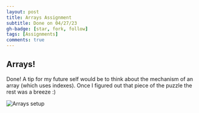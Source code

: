 ```yaml
---
layout: post
title: Arrays Assignment
subtitle: Done on 04/27/23
gh-badge: [star, fork, follow]
tags: [Assignments]
comments: true
---
```


## Arrays!

Done! A tip for my future self would be to think about the mechanism of an array (which uses indexes). Once I figured out that piece of the puzzle the rest was a breeze :)

![Arrays setup](https://weiweilu081.github.io/assets/img/arrays.jpeg)
